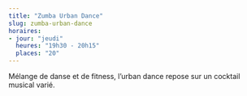 ```yaml
---
title: "Zumba Urban Dance"
slug: zumba-urban-dance
horaires:
- jour: "jeudi"
  heures: "19h30 - 20h15"
  places: "20"
---
```

Mélange de danse et de fitness, l’urban dance repose sur un cocktail musical varié.
